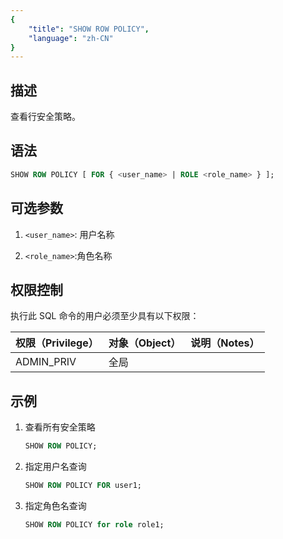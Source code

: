 ```yaml
---
{
    "title": "SHOW ROW POLICY",
    "language": "zh-CN"
}
---
```


## 描述

查看行安全策略。

## 语法

```sql
SHOW ROW POLICY [ FOR { <user_name> | ROLE <role_name> } ];
```

## 可选参数

1. `<user_name>`: 用户名称

2. `<role_name>`:角色名称

## 权限控制

执行此 SQL 命令的用户必须至少具有以下权限：

| 权限（Privilege） | 对象（Object） | 说明（Notes） |
| :---------------- | :------------- | :------------ |
| ADMIN_PRIV        | 全局           |               |

## 示例

1. 查看所有安全策略

    ```sql
    SHOW ROW POLICY;
    ```

2. 指定用户名查询

    ```sql
    SHOW ROW POLICY FOR user1;
    ```

3. 指定角色名查询

    ```sql
    SHOW ROW POLICY for role role1;
    ```